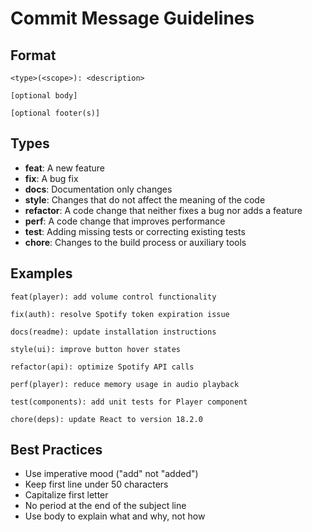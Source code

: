 # Commit Message Guidelines

## Format
```
<type>(<scope>): <description>

[optional body]

[optional footer(s)]
```

## Types
- **feat**: A new feature
- **fix**: A bug fix
- **docs**: Documentation only changes
- **style**: Changes that do not affect the meaning of the code
- **refactor**: A code change that neither fixes a bug nor adds a feature
- **perf**: A code change that improves performance
- **test**: Adding missing tests or correcting existing tests
- **chore**: Changes to the build process or auxiliary tools

## Examples
```
feat(player): add volume control functionality

fix(auth): resolve Spotify token expiration issue

docs(readme): update installation instructions

style(ui): improve button hover states

refactor(api): optimize Spotify API calls

perf(player): reduce memory usage in audio playback

test(components): add unit tests for Player component

chore(deps): update React to version 18.2.0
```

## Best Practices
- Use imperative mood ("add" not "added")
- Keep first line under 50 characters
- Capitalize first letter
- No period at the end of the subject line
- Use body to explain what and why, not how
